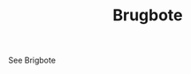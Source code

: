 ---
title: Brugbote
letter: B
permalink: "/definitions/bld-brugbote.html"
body: See Brigbote
published_at: '2018-07-07'
source: Black's Law Dictionary 2nd Ed (1910)
layout: post
---